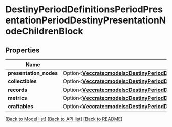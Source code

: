 # DestinyPeriodDefinitionsPeriodPresentationPeriodDestinyPresentationNodeChildrenBlock

## Properties

Name | Type | Description | Notes
------------ | ------------- | ------------- | -------------
**presentation_nodes** | Option<[**Vec<crate::models::DestinyPeriodDefinitionsPeriodPresentationPeriodDestinyPresentationNodeChildEntry>**](Destiny.Definitions.Presentation.DestinyPresentationNodeChildEntry.md)> |  | [optional]
**collectibles** | Option<[**Vec<crate::models::DestinyPeriodDefinitionsPeriodPresentationPeriodDestinyPresentationNodeCollectibleChildEntry>**](Destiny.Definitions.Presentation.DestinyPresentationNodeCollectibleChildEntry.md)> |  | [optional]
**records** | Option<[**Vec<crate::models::DestinyPeriodDefinitionsPeriodPresentationPeriodDestinyPresentationNodeRecordChildEntry>**](Destiny.Definitions.Presentation.DestinyPresentationNodeRecordChildEntry.md)> |  | [optional]
**metrics** | Option<[**Vec<crate::models::DestinyPeriodDefinitionsPeriodPresentationPeriodDestinyPresentationNodeMetricChildEntry>**](Destiny.Definitions.Presentation.DestinyPresentationNodeMetricChildEntry.md)> |  | [optional]
**craftables** | Option<[**Vec<crate::models::DestinyPeriodDefinitionsPeriodPresentationPeriodDestinyPresentationNodeCraftableChildEntry>**](Destiny.Definitions.Presentation.DestinyPresentationNodeCraftableChildEntry.md)> |  | [optional]

[[Back to Model list]](../README.md#documentation-for-models) [[Back to API list]](../README.md#documentation-for-api-endpoints) [[Back to README]](../README.md)


